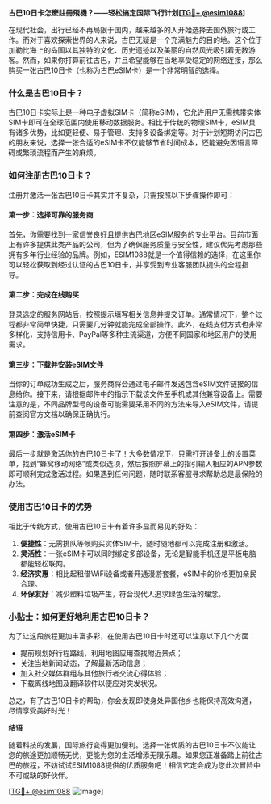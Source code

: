 **古巴10日卡怎麽註冊飛機？——轻松搞定国际飞行计划[[TG💪+ @esim1088](https://t.me/s/esim1088)]**

在现代社会，出行已经不再局限于国内，越来越多的人开始选择去国外旅行或工作。而对于喜欢探索世界的人来说，古巴无疑是一个充满魅力的目的地。这个位于加勒比海上的岛国以其独特的文化、历史遗迹以及美丽的自然风光吸引着无数游客。然而，如果你打算前往古巴，并且希望能够在当地享受稳定的网络连接，那么购买一张古巴10日卡（也称为古巴eSIM卡）是一个非常明智的选择。

### 什么是古巴10日卡？

古巴10日卡实际上是一种电子虚拟SIM卡（简称eSIM），它允许用户无需携带实体SIM卡即可在全球范围内使用移动数据服务。相比于传统的物理SIM卡，eSIM具有诸多优势，比如更轻便、易于管理、支持多设备绑定等。对于计划短期访问古巴的朋友来说，选择一张合适的eSIM卡不仅能够节省时间成本，还能避免因语言障碍或繁琐流程而产生的麻烦。

### 如何注册古巴10日卡？

注册并激活一张古巴10日卡其实并不复杂，只需按照以下步骤操作即可：

#### 第一步：选择可靠的服务商

首先，你需要找到一家信誉良好且提供古巴地区eSIM服务的专业平台。目前市面上有许多提供此类产品的公司，但为了确保服务质量与安全性，建议优先考虑那些拥有多年行业经验的品牌。例如，ESIM1088就是一个值得信赖的选择，在这里你可以轻松获取到经过认证的古巴10日卡，并享受到专业客服团队提供的全程指导。

#### 第二步：完成在线购买

登录选定的服务网站后，按照提示填写相关信息并提交订单。通常情况下，整个过程都非常简单快捷，只需要几分钟就能完成全部操作。此外，在线支付方式也非常多样化，支持信用卡、PayPal等多种主流渠道，方便不同国家和地区用户的使用需求。

#### 第三步：下载并安装eSIM文件

当你的订单成功生成之后，服务商将会通过电子邮件发送包含eSIM文件链接的信息给你。接下来，请根据邮件中的指示下载该文件至手机或其他兼容设备上。需要注意的是，不同品牌型号的设备可能需要采用不同的方法来导入eSIM文件，请提前查阅官方文档以确保正确执行。

#### 第四步：激活eSIM卡

最后一步就是激活你的古巴10日卡了！大多数情况下，只需打开设备上的设置菜单，找到“蜂窝移动网络”或类似选项，然后按照屏幕上的指引输入相应的APN参数即可顺利完成激活过程。如果遇到任何问题，随时联系客服寻求帮助总是最保险的办法。

### 使用古巴10日卡的优势

相比于传统方式，使用古巴10日卡有着许多显而易见的好处：

1. **便捷性**：无需排队等候购买实体SIM卡，随时随地都可以完成注册和激活。
2. **灵活性**：一张eSIM卡可以同时绑定多部设备，无论是智能手机还是平板电脑都能轻松联网。
3. **经济实惠**：相比起租借WiFi设备或者开通漫游套餐，eSIM卡的价格更加亲民合理。
4. **环保友好**：减少塑料垃圾产生，符合现代人追求绿色生活的理念。

### 小贴士：如何更好地利用古巴10日卡？

为了让这段旅程更加丰富多彩，在使用古巴10日卡时还可以注意以下几个方面：

- 提前规划好行程路线，利用地图应用查找附近景点；
- 关注当地新闻动态，了解最新活动信息；
- 加入社交媒体群组与其他旅行者交流心得体验；
- 下载离线地图及翻译软件以便应对突发状况。

总之，有了古巴10日卡的帮助，你会发现即使身处异国他乡也能保持高效沟通，尽情享受美好时光！

**结语**

随着科技的发展，国际旅行变得更加便利。选择一张优质的古巴10日卡不仅能让您的旅途更加顺畅无忧，更能为您的生活增添无限乐趣。如果您正准备踏上前往古巴的旅程，不妨试试ESIM1088提供的优质服务吧！相信它定会成为您此次冒险中不可或缺的好伙伴。

[[TG💪+ @esim1088](https://t.me/s/esim1088) ![Image](https://i.postimg.cc/4NQfJmqS/Snipaste-2025-05-13-00-14-12.png)]